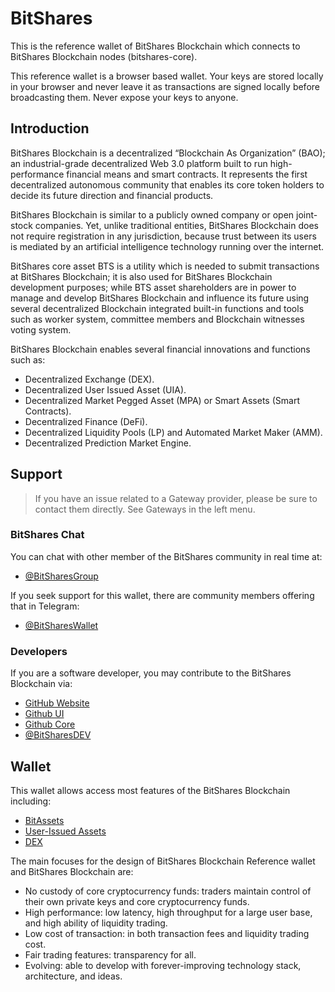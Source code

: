 # BitShares

This is the reference wallet of BitShares Blockchain which connects to BitShares Blockchain nodes (bitshares-core).

This reference wallet is a browser based wallet. Your keys are stored locally in your browser and never leave it as transactions are signed locally 
before broadcasting them. Never expose your keys to anyone. 


## Introduction

BitShares Blockchain is a decentralized “Blockchain As Organization” (BAO); an industrial-grade decentralized Web 3.0 platform built to run high-performance financial means and smart contracts. It represents the first decentralized autonomous community that enables its core token holders to decide its future direction and financial products.

BitShares Blockchain is similar to a publicly owned company or open joint-stock companies. Yet, unlike traditional entities, BitShares Blockchain does not require registration in any jurisdiction, because trust between its users is mediated by an artificial intelligence technology running over the internet.

BitShares core asset BTS is a utility which is needed to submit transactions at BitShares Blockchain; it is also used for BitShares Blockchain development purposes; while BTS asset shareholders are in power to manage and develop BitShares Blockchain and influence its future using several decentralized Blockchain integrated built-in functions and tools such as worker system, committee members and Blockchain witnesses voting system.

BitShares Blockchain enables several financial innovations and functions such as:

- Decentralized Exchange (DEX).
- Decentralized User Issued Asset (UIA).
- Decentralized Market Pegged Asset (MPA) or Smart Assets (Smart Contracts).
- Decentralized Finance (DeFi).
- Decentralized Liquidity Pools (LP) and Automated Market Maker (AMM).
- Decentralized Prediction Market Engine.


## Support

>If you have an issue related to a Gateway provider, please be sure to contact them directly. See Gateways in the left menu.


### BitShares Chat

You can chat with other member of the BitShares community in real time at:

- [@BitSharesGroup](https://t.me/BitSharesGroup)


If you seek support for this wallet, there are community members offering that in Telegram:

- [@BitSharesWallet](https://t.me/BitSharesWallet)


### Developers

If you are a software developer, you may contribute to the BitShares Blockchain via:

- [GitHub Website](https://bitshares.github.io)
- [Github UI](https://github.com/bitshares/bitshares-ui)
- [Github Core](https://github.com/bitshares/bitshares-core)
- [@BitSharesDEV](https://t.me/BitSharesDEV)


## Wallet

This wallet allows access most features of the BitShares Blockchain including:

- [BitAssets](/help/assets/mpa)
- [User-Issued Assets](/help/assets/uia)
- [DEX](/help/dex/introduction)


The main focuses for the design of BitShares Blockchain Reference wallet and BitShares Blockchain are:

- No custody of core cryptocurrency funds: traders maintain control of their own private keys and core cryptocurrency funds.
- High performance: low latency, high throughput for a large user base, and high ability of liquidity trading.
- Low cost of transaction: in both transaction fees and liquidity trading cost.
- Fair trading features: transparency for all.
- Evolving: able to develop with forever-improving technology stack, architecture, and ideas.

